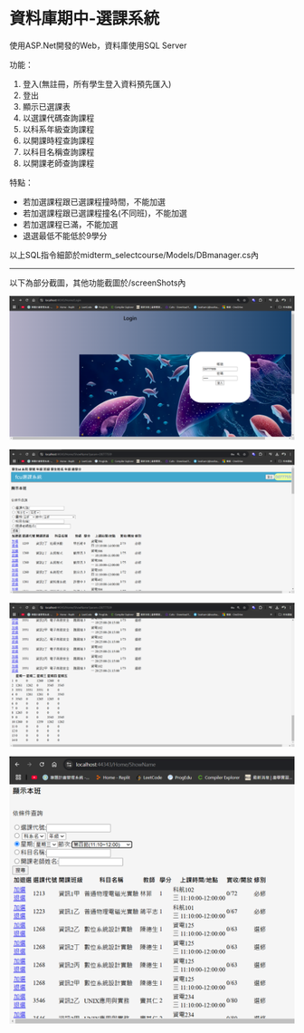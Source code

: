 <h1>資料庫期中-選課系統</h1>
使用ASP.Net開發的Web，資料庫使用SQL Server

功能：
<ol>
<li>登入(無註冊，所有學生登入資料預先匯入)</li>
<li>登出</li>
<li>顯示已選課表</li>
<li>以選課代碼查詢課程</li>
<li>以科系年級查詢課程</li>
<li>以開課時程查詢課程</li>
<li>以科目名稱查詢課程</li>
<li>以開課老師查詢課程</li>
</ol>

特點：
 - 若加選課程跟已選課程撞時間，不能加選
 - 若加選課程跟已選課程撞名(不同班)，不能加選
 - 若加選課程已滿，不能加選
 - 退選最低不能低於9學分

以上SQL指令細節於midterm_selectcourse/Models/DBmanager.cs內

---

以下為部分截圖，其他功能截圖於/screenShots內

![登入](/screenShots/login.png "登入頁面")

![主頁面](/screenShots/mainPage.png "主頁面")

![快捷顯示課表](/screenShots/schedule.png "快捷顯示課表")

![以時段搜尋課程](/screenShots/weekSearch.png "以時段搜尋課程")



